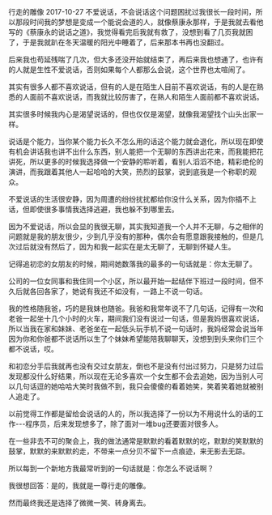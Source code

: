 行走的雕像
2017-10-27
不爱说话，不会说话这个问题困扰过我很长一段时间，所以那段时间我的梦想是变成一个能说会道的人，就像蔡康永那样，于是我就去看他写的《蔡康永的说话之道》，我觉得看完后我就有救了，没想到看了几页我就困了，于是我就趴在冬天温暖的阳光中睡着了，后来那本书再也没翻过。


后来我也苟延残喘了几次，但大多还没开始就结束了，再后来我也想通了，也许有的人就是生性不爱说话，否则如果每个人都那么会说，这个世界也太喧闹了。


其实有很多人都不喜欢说话，但有的人是在陌生人目前不喜欢说话，有的人是在熟悉的人面前不喜欢说话，而我就比较厉害了，在熟人和陌生人面前都不喜欢说话。


其实很多时候我内心是渴望说话的，但也仅仅是渴望，就像我渴望找个山头出家一样。


说话是个能力，当你某个能力长久不怎么用的话这个能力就会退化，所以现在即使有机会讲话我也讲不出什么东西，别人能把一个无聊的东西讲出花来，而我能把花讲死，所以更多的时候我选择做一个安静的聆听着，看别人滔滔不绝，精彩绝伦的演讲，而我跟着其他人一起哈哈的大笑，热烈的鼓掌，说到底我是一个称职的观众。


不爱说话的生活很安静，因为周遭的纷纷扰扰都给你没什么关系，因为你插不上话，但即使很多事情我选择逃避，我也躲不到哪里去。


因为不爱说话，所以会显的我很无聊，其实我知道我一个人并不无聊，与之相伴的问题就是我的朋友很少，少到几乎没有的那种，偶尔会有愿意跟我接触的，但是几次过后就没有然后了，因为和我一起实在是太无聊了，无聊到怀疑人生。


记得追初恋的女朋友的时候，期间她数落我的最多的一句话就是：你太无聊了。


公司的一位女同事和我住同一个小区，所以最开始一起结伴下班过一段时间，但不久后就各回各家了，她说有我还不如没有，一路上不说一句话。


我的性格随我爸，巧的是我妹也随爸。我爸和我常年说不了几句话，记得有一次和老爸一起坐十几个小时的火车，期间我们没有说过一句话，但是我妈很喜欢说话，所以当我在家和妹妹、老爸坐在一起低头玩手机不说一句话时，我妈经常会说当年因为你和你爸都不说话所以生了个妹妹希望能陪我聊聊天，没想到到头来你们三个都不说话，哎。


和初恋分手后我就再也没有交过女朋友，倒也不是没有付出过努力，只是努力过后发现都没什么好结果，所以现在无论多喜欢一个女生都不会去追她，因为当别人可以几句话逗的她哈哈大笑时我做不到，我只会傻傻的看着她笑，笑着笑着她就被别人追走了。


以前觉得工作都是留给会说话的人的，所以我选择了一份以为不用说什么的话的工作---程序员，后来发现想多了，除了面对一堆bug还要面对很多人。


在一些非去不可的聚会上，我的做法通常是默默的看着默默的吃，默默的笑默默的鼓掌，默默的来默默的走，不带来一点分贝不留下一点痕迹，来无影去无踪。


所以每到一个新地方我最常听到的一句话就是：你怎么不说话啊？


我很想回答：是的，我就是一尊行走的雕像。


然而最终我还是选择了微微一笑、转身离去。

